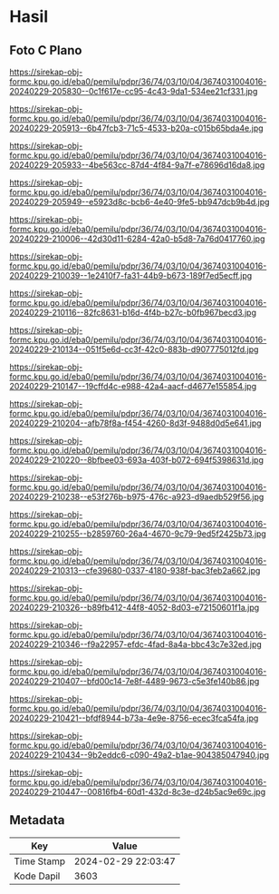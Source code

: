 # Hasil

## Foto C Plano

https://sirekap-obj-formc.kpu.go.id/eba0/pemilu/pdpr/36/74/03/10/04/3674031004016-20240229-205830--0c1f617e-cc95-4c43-9da1-534ee21cf331.jpg

https://sirekap-obj-formc.kpu.go.id/eba0/pemilu/pdpr/36/74/03/10/04/3674031004016-20240229-205913--6b47fcb3-71c5-4533-b20a-c015b65bda4e.jpg

https://sirekap-obj-formc.kpu.go.id/eba0/pemilu/pdpr/36/74/03/10/04/3674031004016-20240229-205933--4be563cc-87d4-4f84-9a7f-e78696d16da8.jpg

https://sirekap-obj-formc.kpu.go.id/eba0/pemilu/pdpr/36/74/03/10/04/3674031004016-20240229-205949--e5923d8c-bcb6-4e40-9fe5-bb947dcb9b4d.jpg

https://sirekap-obj-formc.kpu.go.id/eba0/pemilu/pdpr/36/74/03/10/04/3674031004016-20240229-210006--42d30d11-6284-42a0-b5d8-7a76d0417760.jpg

https://sirekap-obj-formc.kpu.go.id/eba0/pemilu/pdpr/36/74/03/10/04/3674031004016-20240229-210039--1e2410f7-fa31-44b9-b673-189f7ed5ecff.jpg

https://sirekap-obj-formc.kpu.go.id/eba0/pemilu/pdpr/36/74/03/10/04/3674031004016-20240229-210116--82fc8631-b16d-4f4b-b27c-b0fb967becd3.jpg

https://sirekap-obj-formc.kpu.go.id/eba0/pemilu/pdpr/36/74/03/10/04/3674031004016-20240229-210134--051f5e6d-cc3f-42c0-883b-d907775012fd.jpg

https://sirekap-obj-formc.kpu.go.id/eba0/pemilu/pdpr/36/74/03/10/04/3674031004016-20240229-210147--19cffd4c-e988-42a4-aacf-d4677e155854.jpg

https://sirekap-obj-formc.kpu.go.id/eba0/pemilu/pdpr/36/74/03/10/04/3674031004016-20240229-210204--afb78f8a-f454-4260-8d3f-9488d0d5e641.jpg

https://sirekap-obj-formc.kpu.go.id/eba0/pemilu/pdpr/36/74/03/10/04/3674031004016-20240229-210220--8bfbee03-693a-403f-b072-694f5398631d.jpg

https://sirekap-obj-formc.kpu.go.id/eba0/pemilu/pdpr/36/74/03/10/04/3674031004016-20240229-210238--e53f276b-b975-476c-a923-d9aedb529f56.jpg

https://sirekap-obj-formc.kpu.go.id/eba0/pemilu/pdpr/36/74/03/10/04/3674031004016-20240229-210255--b2859760-26a4-4670-9c79-9ed5f2425b73.jpg

https://sirekap-obj-formc.kpu.go.id/eba0/pemilu/pdpr/36/74/03/10/04/3674031004016-20240229-210313--cfe39680-0337-4180-938f-bac3feb2a662.jpg

https://sirekap-obj-formc.kpu.go.id/eba0/pemilu/pdpr/36/74/03/10/04/3674031004016-20240229-210326--b89fb412-44f8-4052-8d03-e72150601f1a.jpg

https://sirekap-obj-formc.kpu.go.id/eba0/pemilu/pdpr/36/74/03/10/04/3674031004016-20240229-210346--f9a22957-efdc-4fad-8a4a-bbc43c7e32ed.jpg

https://sirekap-obj-formc.kpu.go.id/eba0/pemilu/pdpr/36/74/03/10/04/3674031004016-20240229-210407--bfd00c14-7e8f-4489-9673-c5e3fe140b86.jpg

https://sirekap-obj-formc.kpu.go.id/eba0/pemilu/pdpr/36/74/03/10/04/3674031004016-20240229-210421--bfdf8944-b73a-4e9e-8756-ecec3fca54fa.jpg

https://sirekap-obj-formc.kpu.go.id/eba0/pemilu/pdpr/36/74/03/10/04/3674031004016-20240229-210434--9b2eddc6-c090-49a2-b1ae-904385047940.jpg

https://sirekap-obj-formc.kpu.go.id/eba0/pemilu/pdpr/36/74/03/10/04/3674031004016-20240229-210447--00816fb4-60d1-432d-8c3e-d24b5ac9e69c.jpg


## Metadata

| Key        | Value               |
| ---------- | ------------------- |
| Time Stamp | 2024-02-29 22:03:47 |
| Kode Dapil | 3603                |




